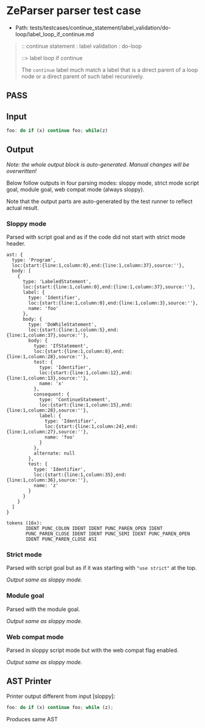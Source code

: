 # ZeParser parser test case

- Path: tests/testcases/continue_statement/label_validation/do-loop/label_loop_if_continue.md

> :: continue statement : label validation : do-loop
>
> ::> label loop if continue
>
> The `continue` label much match a label that is a direct parent of a loop node or a direct parent of such label recursively.

## PASS

## Input

`````js
foo: do if (x) continue foo; while(z)
`````

## Output

_Note: the whole output block is auto-generated. Manual changes will be overwritten!_

Below follow outputs in four parsing modes: sloppy mode, strict mode script goal, module goal, web compat mode (always sloppy).

Note that the output parts are auto-generated by the test runner to reflect actual result.

### Sloppy mode

Parsed with script goal and as if the code did not start with strict mode header.

`````
ast: {
  type: 'Program',
  loc:{start:{line:1,column:0},end:{line:1,column:37},source:''},
  body: [
    {
      type: 'LabeledStatement',
      loc:{start:{line:1,column:0},end:{line:1,column:37},source:''},
      label: {
        type: 'Identifier',
        loc:{start:{line:1,column:0},end:{line:1,column:3},source:''},
        name: 'foo'
      },
      body: {
        type: 'DoWhileStatement',
        loc:{start:{line:1,column:5},end:{line:1,column:37},source:''},
        body: {
          type: 'IfStatement',
          loc:{start:{line:1,column:8},end:{line:1,column:28},source:''},
          test: {
            type: 'Identifier',
            loc:{start:{line:1,column:12},end:{line:1,column:13},source:''},
            name: 'x'
          },
          consequent: {
            type: 'ContinueStatement',
            loc:{start:{line:1,column:15},end:{line:1,column:28},source:''},
            label: {
              type: 'Identifier',
              loc:{start:{line:1,column:24},end:{line:1,column:27},source:''},
              name: 'foo'
            }
          },
          alternate: null
        },
        test: {
          type: 'Identifier',
          loc:{start:{line:1,column:35},end:{line:1,column:36},source:''},
          name: 'z'
        }
      }
    }
  ]
}

tokens (16x):
       IDENT PUNC_COLON IDENT IDENT PUNC_PAREN_OPEN IDENT
       PUNC_PAREN_CLOSE IDENT IDENT PUNC_SEMI IDENT PUNC_PAREN_OPEN
       IDENT PUNC_PAREN_CLOSE ASI
`````

### Strict mode

Parsed with script goal but as if it was starting with `"use strict"` at the top.

_Output same as sloppy mode._

### Module goal

Parsed with the module goal.

_Output same as sloppy mode._

### Web compat mode

Parsed in sloppy script mode but with the web compat flag enabled.

_Output same as sloppy mode._

## AST Printer

Printer output different from input [sloppy]:

````js
foo: do if (x) continue foo; while (z);
````

Produces same AST
